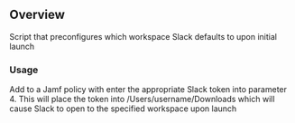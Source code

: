 ## Overview
Script that preconfigures which workspace Slack defaults to upon initial launch

### Usage
Add to a Jamf policy with enter the appropriate Slack token into parameter 4. This will place the token into /Users/username/Downloads which will cause Slack to open to the specified workspace upon launch
